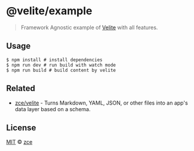 # @velite/example

> Framework Agnostic example of [Velite](https://github.com/zce/velite) with all features.

## Usage

```shell
$ npm install # install dependencies
$ npm run dev # run build with watch mode
$ npm run build # build content by velite
```

## Related

- [zce/velite](https://github.com/zce/velite) - Turns Markdown, YAML, JSON, or other files into an app's data layer based on a schema.

## License

[MIT](../license) &copy; [zce](https://zce.me)
